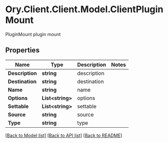 # Ory.Client.Client.Model.ClientPluginMount
PluginMount plugin mount

## Properties

Name | Type | Description | Notes
------------ | ------------- | ------------- | -------------
**Description** | **string** | description | 
**Destination** | **string** | destination | 
**Name** | **string** | name | 
**Options** | **List&lt;string&gt;** | options | 
**Settable** | **List&lt;string&gt;** | settable | 
**Source** | **string** | source | 
**Type** | **string** | type | 

[[Back to Model list]](../README.md#documentation-for-models) [[Back to API list]](../README.md#documentation-for-api-endpoints) [[Back to README]](../README.md)

